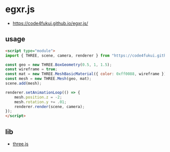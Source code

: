 # egxr.js

- https://code4fukui.github.io/egxr.js/

## usage

```html
<script type="module">
import { THREE, scene, camera, renderer } from "https://code4fukui.github.io/egxr.js/egxr.js";

const geo = new THREE.BoxGeometry(0.5, 1, 1.5);
const wireframe = true;
const mat = new THREE.MeshBasicMaterial({ color: 0xff0088, wireframe });
const mesh = new THREE.Mesh(geo, mat);
scene.add(mesh);

renderer.setAnimationLoop(() => {
	mesh.position.z = -2;
	mesh.rotation.y += .01;
	renderer.render(scene, camera);
});
</script>
```

## lib

- [three.js](https://threejs.org/)
